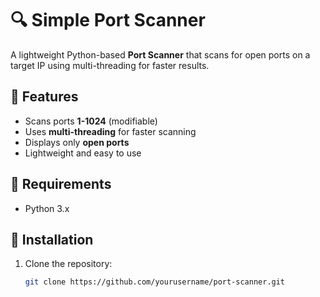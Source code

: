# 🔍 Simple Port Scanner

A lightweight Python-based **Port Scanner** that scans for open ports on a target IP using multi-threading for faster results.

## 🚀 Features
- Scans ports **1-1024** (modifiable)
- Uses **multi-threading** for faster scanning
- Displays only **open ports**
- Lightweight and easy to use

## 📌 Requirements
- Python 3.x

## 🔧 Installation
1. Clone the repository:  
   ```bash
   git clone https://github.com/yourusername/port-scanner.git
